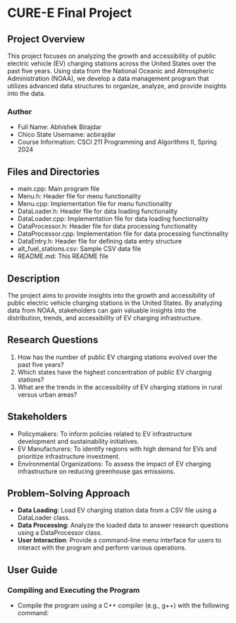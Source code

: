 # CURE-E Final Project

## Project Overview

This project focuses on analyzing the growth and accessibility of public electric vehicle (EV) charging stations across the United States over the past five years. Using data from the National Oceanic and Atmospheric Administration (NOAA), we develop a data management program that utilizes advanced data structures to organize, analyze, and provide insights into the data.

### Author
- Full Name: Abhishek Birajdar
- Chico State Username: acbirajdar
- Course Information: CSCI 211 Programming and Algorithms II, Spring 2024

## Files and Directories
- main.cpp: Main program file
- Menu.h: Header file for menu functionality
- Menu.cpp: Implementation file for menu functionality
- DataLoader.h: Header file for data loading functionality
- DataLoader.cpp: Implementation file for data loading functionality
- DataProcessor.h: Header file for data processing functionality
- DataProcessor.cpp: Implementation file for data processing functionality
- DataEntry.h: Header file for defining data entry structure
- alt_fuel_stations.csv: Sample CSV data file
- README.md: This README file

## Description
The project aims to provide insights into the growth and accessibility of public electric vehicle charging stations in the United States. By analyzing data from NOAA, stakeholders can gain valuable insights into the distribution, trends, and accessibility of EV charging infrastructure.

## Research Questions
1. How has the number of public EV charging stations evolved over the past five years?
2. Which states have the highest concentration of public EV charging stations?
3. What are the trends in the accessibility of EV charging stations in rural versus urban areas?

## Stakeholders
- Policymakers: To inform policies related to EV infrastructure development and sustainability initiatives.
- EV Manufacturers: To identify regions with high demand for EVs and prioritize infrastructure investment.
- Environmental Organizations: To assess the impact of EV charging infrastructure on reducing greenhouse gas emissions.

## Problem-Solving Approach
- **Data Loading**: Load EV charging station data from a CSV file using a DataLoader class.
- **Data Processing**: Analyze the loaded data to answer research questions using a DataProcessor class.
- **User Interaction**: Provide a command-line menu interface for users to interact with the program and perform various operations.

## User Guide
### Compiling and Executing the Program
- Compile the program using a C++ compiler (e.g., g++) with the following command:
